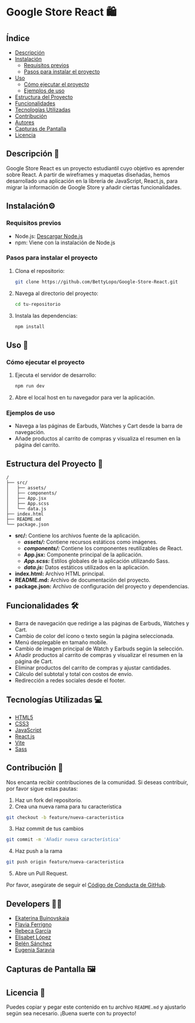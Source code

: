 # Google Store React 🛍️

## Índice

- [Descripción](#descripción)
- [Instalación](#instalación)
  - [Requisitos previos](#requisitos-previos)
  - [Pasos para instalar el proyecto](#pasos-para-instalar-el-proyecto)
- [Uso](#uso)
  - [Cómo ejecutar el proyecto](#cómo-ejecutar-el-proyecto)
  - [Ejemplos de uso](#ejemplos-de-uso)
- [Estructura del Proyecto](#estructura-del-proyecto)
- [Funcionalidades](#funcionalidades)
- [Tecnologías Utilizadas](#tecnologías-utilizadas)
- [Contribución](#contribución)
- [Autores](#autores)
- [Capturas de Pantalla](#capturas-de-pantalla)
- [Licencia](#licencia)

## Descripción 📝

Google Store React es un proyecto estudiantil cuyo objetivo es aprender sobre React. A partir de wireframes y maquetas diseñadas, hemos desarrollado una aplicación en la librería de JavaScript, React.js, para migrar la información de Google Store y añadir ciertas funcionalidades.

## Instalación⚙️

### Requisitos previos

- Node.js: [Descargar Node.js](https://nodejs.org/)
- npm: Viene con la instalación de Node.js

### Pasos para instalar el proyecto

1. Clona el repositorio:
    ```bash
    git clone https://github.com/BettyLopo/Google-Store-React.git
    ```
2. Navega al directorio del proyecto:
    ```bash
    cd tu-repositorio
    ```
3. Instala las dependencias:
    ```bash
    npm install
    ```

## Uso 🚀

### Cómo ejecutar el proyecto

1. Ejecuta el servidor de desarrollo:
    ```bash
    npm run dev
    ```
2. Abre el local host en tu navegador para ver la aplicación.

### Ejemplos de uso

- Navega a las páginas de Earbuds, Watches y Cart desde la barra de navegación.
- Añade productos al carrito de compras y visualiza el resumen en la página del carrito.

## Estructura del Proyecto 📂

```plaintext
/
├── src/
│   ├── assets/
│   ├── components/
│   ├── App.jsx
│   ├── App.scss
│   └── data.js
├── index.html
├── README.md
└── package.json

```
- **src/:** Contiene los archivos fuente de la aplicación.
    - ***assets/:*** Contiene recursos estáticos como imágenes.
    - ***components/:*** Contiene los componentes reutilizables de React.
    - **App.jsx:** Componente principal de la aplicación.
    - ***App.scss:*** Estilos globales de la aplicación utilizando Sass.
    - ***data.js:*** Datos estáticos utilizados en la aplicación.
- **index.html:** Archivo HTML principal.
- **README.md:** Archivo de documentación del proyecto.
- **package.json:** Archivo de configuración del proyecto y dependencias.


## Funcionalidades 🛠️

- Barra de navegación que redirige a las páginas de Earbuds, Watches y Cart.
- Cambio de color del ícono o texto según la página seleccionada.
- Menú desplegable en tamaño mobile.
- Cambio de imagen principal de Watch y Earbuds según la selección.
- Añadir productos al carrito de compras y visualizar el resumen en la página de Cart.
- Eliminar productos del carrito de compras y ajustar cantidades.
- Cálculo del subtotal y total con costos de envío.
- Redirección a redes sociales desde el footer.

## Tecnologías Utilizadas 💻

- [HTML5](https://developer.mozilla.org/es/docs/Web/Guide/HTML/HTML5)
- [CSS3](https://developer.mozilla.org/es/docs/Web/CSS/CSS3)
- [JavaScript](https://developer.mozilla.org/es/docs/Web/JavaScript)
- [React.js](https://reactjs.org/)
- [Vite](https://vitejs.dev/)
- [Sass](https://sass-lang.com/)

## Contribución 🤝

Nos encanta recibir contribuciones de la comunidad. Si deseas contribuir, por favor sigue estas pautas:

1. Haz un fork del repositorio.
2. Crea una nueva rama para tu característica
```bash
git checkout -b feature/nueva-caracteristica
```
3. Haz commit de tus cambios
```bash
git commit -m 'Añadir nueva característica'
```
4. Haz push a la rama
```bash
git push origin feature/nueva-caracteristica
```
5. Abre un Pull Request.

Por favor, asegúrate de seguir el [Código de Conducta de GitHub](https://docs.github.com/en/github/building-a-strong-community/code-of-conduct).

## Developers 👩‍💻

- [Ekaterina Buinovskaia](https://github.com/BSN-Asumiko) 
- [Flavia Ferrigno](https://github.com/flaviferri) 
- [Rebeca García](https://github.com/rebkg87)
- [Elisabet López](https://github.com/BettyLopo) 
- [Belén Sánchez](https://github.com/Belensanchez1989)
- [Eugenia Saravia](https://github.com/Euge-Saravia) 

## Capturas de Pantalla 🖼️



## Licencia 📜

Puedes copiar y pegar este contenido en tu archivo `README.md` y ajustarlo según sea necesario. ¡Buena suerte con tu proyecto!
